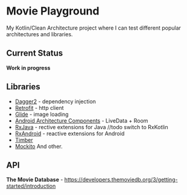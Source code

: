 # Movie Playground
My Kotlin/Clean Architecture project where I can test different popular architectures and libraries.
## Current Status
**Work in progress**
## Libraries
- [Dagger2](https://github.com/google/dagger) - dependency injection
- [Retrofit](https://github.com/square/retrofit) - http client
- [Glide](https://github.com/bumptech/glide) - image loading
- [Android Architecture Components](https://developer.android.com/topic/libraries/architecture/) - LiveData + Room
- [RxJava](https://github.com/ReactiveX/RxJava) - rective extensions for Java //todo switch to RxKotlin
- [RxAndroid](https://github.com/ReactiveX/RxAndroid) - reactive extensions for Android
- [Timber](https://github.com/JakeWharton/timber)
- [Mockito](https://github.com/mockito/mockito)
And other.
## API
**The Movie Database** - https://developers.themoviedb.org/3/getting-started/introduction
